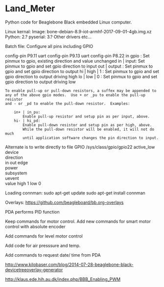 # Land_Meter
Python code for Beaglebone Black embedded Linux computer.

Linux kernal:
Image:  bone-debian-8.9-iot-armhf-2017-09-01-4gb.img.xz
Python: 2.?
pyserial: 3.?
Other drivers etc...




Batch file:
Configure all pins including GPIO



config-pin P9.11 uart
config-pin P9.13 uart
config-pin P8.22 in
        gpio : 
            Set pinmux to gpio, existing direction and value unchanged
        in | input:
            Set pinmux to gpio and set gpio direction to input
        out | output :
            Set pinmux to gpio and set gpio direction to output
        hi | high | 1 :
            Set pinmux to gpio and set gpio direction to output driving high
        lo | low | 0 :
            Set pinmux to gpio and set gpio direction to output driving low

    To enable pull-up or pull-down resistors, a suffex may be appended to
    any of the above gpio modes.  Use + or _pu to enable the pull-up resistor
    and - or _pd to enable the pull-down resistor.  Examples:

        in+ | in_pu:
            Enable pull-up resistor and setup pin as per input, above.
        hi- | hi_pd:
            Enable pull-down resistor and setup pin as per high, above.
            While the pull-down resistor will be enabled, it will not do much
            until application software changes the pin direction to input.

Alternate is to write directly to file
GPIO
/sys/class/gpio/gpio22
  active_low  
  device  
  direction  
        in
        out
  edge  
  power  
  subsystem  
  uevent  
  value
        high    1
        low     0


Loading connman:
  sudo apt-get update
  sudo apt-get install connman
  
 Overlays: 
  https://github.com/beagleboard/bb.org-overlays
  
  PDA performs PID function
  
  Keep commands for motor control.
  Add new commands for smart motor control with absolute encoder
  
  Add commands for level motor control
  
  Add code for air presssure and temp.
  
  Add commands to request date/ time from PDA


http://www.kilobaser.com/blog/2014-07-28-beaglebone-black-devicetreeoverlay-generator

http://klaus.ede.hih.au.dk/index.php/BBB_Enabling_PWM

